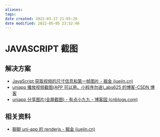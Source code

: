 ```yaml
---
aliases:
tags:
date created: 2022-03-17 21:03:29
date modified: 2022-05-05 23:52:40
---
```


# JAVASCRIPT 截图

## 解决方案

- [JavaScript 获取视频的尺寸信息和第一帧图片 - 掘金 (juejin.cn)](https://juejin.cn/post/6844904115445694477)
- [uniapp 播放视频截图(APP 可以用，小程序勿进)_abs625 的博客-CSDN 博客](https://blog.csdn.net/abs625/article/details/122238168)
- [uniapp 分享图片(全屏截图) - 有点小九九 - 博客园 (cnblogs.com)](https://www.cnblogs.com/chenghuayike/p/14950518.html)

## 相关资料

- [聊聊 uni-app 的 renderjs - 掘金 (juejin.cn)](https://juejin.cn/post/6974552469917401125)
